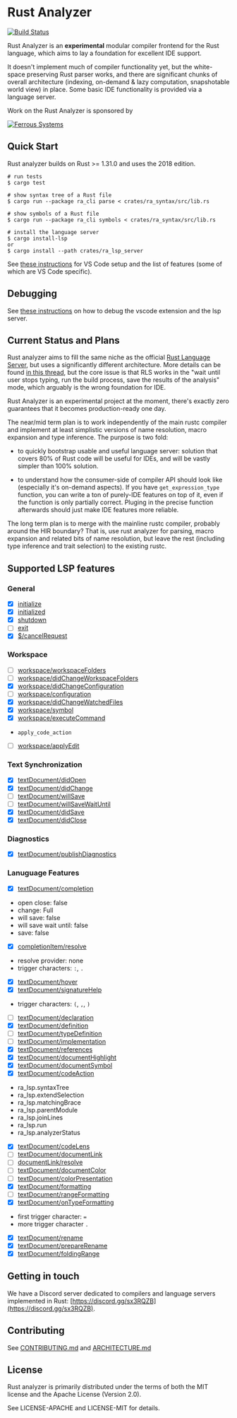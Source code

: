 # Rust Analyzer

[![Build Status](https://travis-ci.org/rust-analyzer/rust-analyzer.svg?branch=master)](https://travis-ci.org/rust-analyzer/rust-analyzer)

Rust Analyzer is an **experimental** modular compiler frontend for the Rust
language, which aims to lay a foundation for excellent IDE support.

It doesn't implement much of compiler functionality yet, but the white-space
preserving Rust parser works, and there are significant chunks of overall
architecture (indexing, on-demand & lazy computation, snapshotable world view)
in place. Some basic IDE functionality is provided via a language server.

Work on the Rust Analyzer is sponsored by

[![Ferrous Systems](https://ferrous-systems.com/images/ferrous-logo-text.svg)](https://ferrous-systems.com/)

## Quick Start

Rust analyzer builds on Rust >= 1.31.0 and uses the 2018 edition.

```
# run tests
$ cargo test

# show syntax tree of a Rust file
$ cargo run --package ra_cli parse < crates/ra_syntax/src/lib.rs

# show symbols of a Rust file
$ cargo run --package ra_cli symbols < crates/ra_syntax/src/lib.rs

# install the language server
$ cargo install-lsp
or
$ cargo install --path crates/ra_lsp_server
```

See [these instructions](./editors/README.md) for VS Code setup and the list of
features (some of which are VS Code specific).

## Debugging

See [these instructions](./DEBUGGING.md) on how to debug the vscode extension and the lsp server.

## Current Status and Plans

Rust analyzer aims to fill the same niche as the official [Rust Language
Server](https://github.com/rust-lang-nursery/rls), but uses a significantly
different architecture. More details can be found [in this
thread](https://internals.rust-lang.org/t/2019-strategy-for-rustc-and-the-rls/8361),
but the core issue is that RLS works in the "wait until user stops typing, run
the build process, save the results of the analysis" mode, which arguably is the
wrong foundation for IDE.

Rust Analyzer is an experimental project at the moment, there's exactly zero
guarantees that it becomes production-ready one day.

The near/mid term plan is to work independently of the main rustc compiler and
implement at least simplistic versions of name resolution, macro expansion and
type inference. The purpose is two fold:

- to quickly bootstrap usable and useful language server: solution that covers
  80% of Rust code will be useful for IDEs, and will be vastly simpler than 100%
  solution.

- to understand how the consumer-side of compiler API should look like
  (especially it's on-demand aspects). If you have `get_expression_type`
  function, you can write a ton of purely-IDE features on top of it, even if the
  function is only partially correct. Pluging in the precise function afterwards
  should just make IDE features more reliable.

The long term plan is to merge with the mainline rustc compiler, probably around
the HIR boundary? That is, use rust analyzer for parsing, macro expansion and
related bits of name resolution, but leave the rest (including type inference
and trait selection) to the existing rustc.

## Supported LSP features

### General
- [x] [initialize](https://microsoft.github.io/language-server-protocol/specification#initialize)
- [x] [initialized](https://microsoft.github.io/language-server-protocol/specification#initialized)
- [x] [shutdown](https://microsoft.github.io/language-server-protocol/specification#shutdown)
- [ ] [exit](https://microsoft.github.io/language-server-protocol/specification#exit)
- [x] [$/cancelRequest](https://microsoft.github.io/language-server-protocol/specification#cancelRequest)

### Workspace
- [ ] [workspace/workspaceFolders](https://microsoft.github.io/language-server-protocol/specification#workspace_workspaceFolders)
- [ ] [workspace/didChangeWorkspaceFolders](https://microsoft.github.io/language-server-protocol/specification#workspace_didChangeWorkspaceFolders)
- [x] [workspace/didChangeConfiguration](https://microsoft.github.io/language-server-protocol/specification#workspace_didChangeConfiguration)
- [ ] [workspace/configuration](https://microsoft.github.io/language-server-protocol/specification#workspace_configuration)
- [x] [workspace/didChangeWatchedFiles](https://microsoft.github.io/language-server-protocol/specification#workspace_didChangeWatchedFiles)
- [x] [workspace/symbol](https://microsoft.github.io/language-server-protocol/specification#workspace_symbol)
- [x] [workspace/executeCommand](https://microsoft.github.io/language-server-protocol/specification#workspace_executeCommand)
 - `apply_code_action`
- [ ] [workspace/applyEdit](https://microsoft.github.io/language-server-protocol/specification#workspace_applyEdit)

### Text Synchronization
- [x] [textDocument/didOpen](https://microsoft.github.io/language-server-protocol/specification#textDocument_didOpen)
- [x] [textDocument/didChange](https://microsoft.github.io/language-server-protocol/specification#textDocument_didChange)
- [ ] [textDocument/willSave](https://microsoft.github.io/language-server-protocol/specification#textDocument_willSave)
- [ ] [textDocument/willSaveWaitUntil](https://microsoft.github.io/language-server-protocol/specification#textDocument_willSaveWaitUntil)
- [x] [textDocument/didSave](https://microsoft.github.io/language-server-protocol/specification#textDocument_didSave)
- [x] [textDocument/didClose](https://microsoft.github.io/language-server-protocol/specification#textDocument_didClose)

### Diagnostics
- [x] [textDocument/publishDiagnostics](https://microsoft.github.io/language-server-protocol/specification#textDocument_publishDiagnostics)

### Lanuguage Features
- [x] [textDocument/completion](https://microsoft.github.io/language-server-protocol/specification#textDocument_completion)
 - open close: false
 - change: Full
 - will save: false
 - will save wait until: false
 - save: false
- [x] [completionItem/resolve](https://microsoft.github.io/language-server-protocol/specification#completionItem_resolve)
 - resolve provider: none
 - trigger characters: `:`, `.`
- [x] [textDocument/hover](https://microsoft.github.io/language-server-protocol/specification#textDocument_hover)
- [x] [textDocument/signatureHelp](https://microsoft.github.io/language-server-protocol/specification#textDocument_signatureHelp)
 - trigger characters: `(`,  `,`,  `)`
- [ ] [textDocument/declaration](https://microsoft.github.io/language-server-protocol/specification#textDocument_declaration)
- [x] [textDocument/definition](https://microsoft.github.io/language-server-protocol/specification#textDocument_definition)
- [ ] [textDocument/typeDefinition](https://microsoft.github.io/language-server-protocol/specification#textDocument_typeDefinition)
- [ ] [textDocument/implementation](https://microsoft.github.io/language-server-protocol/specification#textDocument_implementation)
- [x] [textDocument/references](https://microsoft.github.io/language-server-protocol/specification#textDocument_references)
- [x] [textDocument/documentHighlight](https://microsoft.github.io/language-server-protocol/specification#textDocument_documentHighlight)
- [x] [textDocument/documentSymbol](https://microsoft.github.io/language-server-protocol/specification#textDocument_documentSymbol)
- [x] [textDocument/codeAction](https://microsoft.github.io/language-server-protocol/specification#textDocument_codeAction)
 - ra_lsp.syntaxTree
 - ra_lsp.extendSelection
 - ra_lsp.matchingBrace
 - ra_lsp.parentModule
 - ra_lsp.joinLines
 - ra_lsp.run
 - ra_lsp.analyzerStatus
- [x] [textDocument/codeLens](https://microsoft.github.io/language-server-protocol/specification#textDocument_codeLens)
- [ ] [textDocument/documentLink](https://microsoft.github.io/language-server-protocol/specification#codeLens_resolve)
- [ ] [documentLink/resolve](https://microsoft.github.io/language-server-protocol/specification#documentLink_resolve)
- [ ] [textDocument/documentColor](https://microsoft.github.io/language-server-protocol/specification#textDocument_documentColor)
- [ ] [textDocument/colorPresentation](https://microsoft.github.io/language-server-protocol/specification#textDocument_colorPresentation)
- [x] [textDocument/formatting](https://microsoft.github.io/language-server-protocol/specification#textDocument_formatting)
- [ ] [textDocument/rangeFormatting](https://microsoft.github.io/language-server-protocol/specification#textDocument_rangeFormatting)
- [x] [textDocument/onTypeFormatting](https://microsoft.github.io/language-server-protocol/specification#textDocument_onTypeFormatting)
 - first trigger character: `=`
 - more trigger character `.`
- [x] [textDocument/rename](https://microsoft.github.io/language-server-protocol/specification#textDocument_rename)
- [x] [textDocument/prepareRename](https://microsoft.github.io/language-server-protocol/specification#textDocument_prepareRename)
- [x] [textDocument/foldingRange](https://microsoft.github.io/language-server-protocol/specification#textDocument_foldingRange)

## Getting in touch

We have a Discord server dedicated to compilers and language servers
implemented in Rust: [https://discord.gg/sx3RQZB](https://discord.gg/sx3RQZB).

## Contributing

See [CONTRIBUTING.md](./CONTRIBUTING.md) and [ARCHITECTURE.md](./ARCHITECTURE.md)

## License

Rust analyzer is primarily distributed under the terms of both the MIT
license and the Apache License (Version 2.0).

See LICENSE-APACHE and LICENSE-MIT for details.
